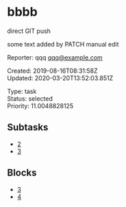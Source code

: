 # bbbb

direct GIT push

some text added by PATCH
manual edit

Reporter: qqq <qqq@example.com>  

Created: 2019-08-16T08:31:58Z  
Updated: 2020-03-20T13:52:03.851Z

Type: task  
Status: selected  
Priority: 11.0048828125

## Subtasks
- [2](2.md "2nd issue")
- [3](3.md "Edit the new file")

## Blocks
- [3](3.md "Edit the new file")
- [4](4.md "Unreferenced issue")
